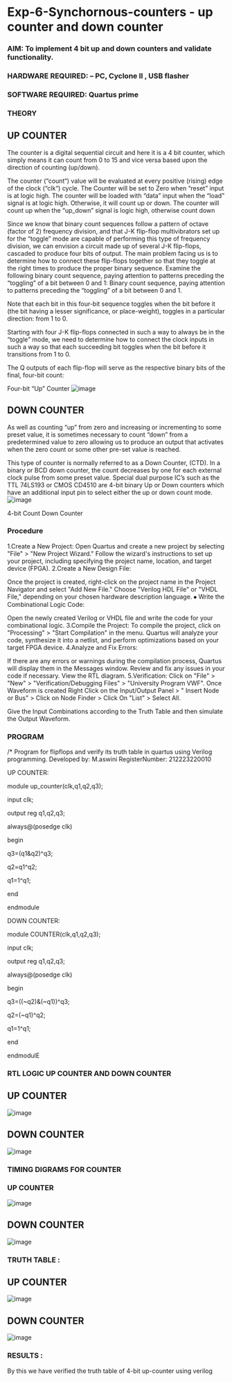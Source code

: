 # Exp-6-Synchornous-counters - up counter and down counter 
### AIM: To implement 4 bit up and down counters and validate  functionality.
### HARDWARE REQUIRED:  – PC, Cyclone II , USB flasher
### SOFTWARE REQUIRED:   Quartus prime
### THEORY 

## UP COUNTER 
The counter is a digital sequential circuit and here it is a 4 bit counter, which simply means it can count from 0 to 15 and vice versa based upon the direction of counting (up/down). 

The counter (“count“) value will be evaluated at every positive (rising) edge of the clock (“clk“) cycle.
The Counter will be set to Zero when “reset” input is at logic high.
The counter will be loaded with “data” input when the “load” signal is at logic high. Otherwise, it will count up or down.
The counter will count up when the “up_down” signal is logic high, otherwise count down

Since we know that binary count sequences follow a pattern of octave (factor of 2) frequency division, and that J-K flip-flop multivibrators set up for the “toggle” mode are capable of performing this type of frequency division, we can envision a circuit made up of several J-K flip-flops, cascaded to produce four bits of output.
The main problem facing us is to determine how to connect these flip-flops together so that they toggle at the right times to produce the proper binary sequence.
Examine the following binary count sequence, paying attention to patterns preceding the “toggling” of a bit between 0 and 1:
Binary count sequence, paying attention to patterns preceding the “toggling” of a bit between 0 and 1.

Note that each bit in this four-bit sequence toggles when the bit before it (the bit having a lesser significance, or place-weight), toggles in a particular direction: from 1 to 0.



 
 

Starting with four J-K flip-flops connected in such a way to always be in the “toggle” mode, we need to determine how to connect the clock inputs in such a way so that each succeeding bit toggles when the bit before it transitions from 1 to 0.

The Q outputs of each flip-flop will serve as the respective binary bits of the final, four-bit count:

 
 

Four-bit “Up” Counter
![image](https://user-images.githubusercontent.com/36288975/169644758-b2f4339d-9532-40c5-af40-8f4f8c942e2c.png)



## DOWN COUNTER 

As well as counting “up” from zero and increasing or incrementing to some preset value, it is sometimes necessary to count “down” from a predetermined value to zero allowing us to produce an output that activates when the zero count or some other pre-set value is reached.

This type of counter is normally referred to as a Down Counter, (CTD). In a binary or BCD down counter, the count decreases by one for each external clock pulse from some preset value. Special dual purpose IC’s such as the TTL 74LS193 or CMOS CD4510 are 4-bit binary Up or Down counters which have an additional input pin to select either the up or down count mode.
![image](https://user-images.githubusercontent.com/36288975/169644844-1a14e123-7228-4ed8-81a9-eb937dff4ac8.png)


4-bit Count Down Counter
### Procedure
1.Create a New Project: Open Quartus and create a new project by selecting "File" > "New Project Wizard." Follow the wizard's instructions to set up
your project, including specifying the project name, location, and target device (FPGA). 2.Create a New Design File:

Once the project is created, right-click on the project name in the Project Navigator and select "Add New File." Choose "Verilog HDL File"
or "VHDL File," depending on your chosen hardware description language. ⦁ Write the Combinational Logic Code:

Open the newly created Verilog or VHDL file and write the code for your combinational logic. 3.Compile the Project: To compile the project,
 click on "Processing" > "Start Compilation" in the menu. Quartus will analyze your code, synthesize it into a netlist, and perform optimizations
 based on your target FPGA device. 4.Analyze and Fix Errors:

If there are any errors or warnings during the compilation process, Quartus will display them in the Messages window.
Review and fix any issues in your code if necessary. View the RTL diagram. 5.Verification: Click on "File" > "New" >
"Verification/Debugging Files" > "University Program VWF". Once Waveform is created Right Click on the Input/Output Panel >
 " Insert Node or Bus" > Click on Node Finder > Click On "List" > Select All.

Give the Input Combinations according to the Truth Table and then simulate the Output Waveform.



### PROGRAM 
/*
Program for flipflops  and verify its truth table in quartus using Verilog programming.
Developed by: M.aswini
RegisterNumber: 212223220010

UP COUNTER:

module up_counter(clk,q1,q2,q3);

input clk;

output reg q1,q2,q3;

always@(posedge clk)

begin

q3=(q1&q2)^q3;

q2=q1^q2;

q1=1^q1;

end 

endmodule

DOWN COUNTER:

module COUNTER(clk,q1,q2,q3);

input clk;

output reg q1,q2,q3;

always@(posedge clk)

begin

q3=((~q2)&(~q1))^q3;

q2=(~q1)^q2;

q1=1^q1;

end

endmodulE


### RTL LOGIC UP COUNTER AND DOWN COUNTER  

## UP COUNTER
![image](https://github.com/aswini068/Exp-7-Synchornous-counters-/assets/149219827/9e14c994-4bf3-4e48-905b-009e3a2e93cc)

## DOWN COUNTER

![image](https://github.com/aswini068/Exp-7-Synchornous-counters-/assets/149219827/33924f02-cf92-415b-92c2-b7b57657b42f)


### TIMING DIGRAMS FOR COUNTER  
### UP COUNTER

![image](https://github.com/aswini068/Exp-7-Synchornous-counters-/assets/149219827/4d81bf5a-6a5f-4c1a-92f2-9dc48d2bcb15)

## DOWN COUNTER

![image](https://github.com/aswini068/Exp-7-Synchornous-counters-/assets/149219827/492a941b-22c3-4fc7-aea3-efb2f6f44e1d)


### TRUTH TABLE :
## UP COUNTER
![image](https://github.com/aswini068/Exp-7-Synchornous-counters-/assets/149219827/2c0bbd38-b42e-4055-b46b-ce5a6e2dcb07)

## DOWN COUNTER

![image](https://github.com/aswini068/Exp-7-Synchornous-counters-/assets/149219827/74a9c320-307b-45a5-b899-192e3220680e)

### RESULTS :
By this we have verified the truth table of 4-bit up-counter using verilog

